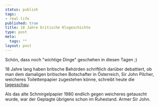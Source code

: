 ```yaml
--- 
status: publish
tags: 
- real life
published: true
title: 18 Jahre britische Klogeschichte
type: post
meta: 
  tags: ""
layout: post
---
```

Schön, dass noch "wichtige Dinge" geschehen in diesen Tagen ;)

18 Jahre lang haben britische Behörden schriftlich darüber debattiert, ob man dem damaligen britischen Botschafter in Österreich, Sir John Pilcher, weicheres Toilettenpapier zugestehen könne, schreibt heute die <a href="http://www.tagesschau.de/aktuell/meldungen/0,1185,OID3943250_REF1,00.html">tagesschau</a>.

Als das alte Schmirgelpapier 1980 endlich gegen weicheres getauscht wurde, war der Geplagte übrigens schon im Ruhestand. Armer Sir John.
